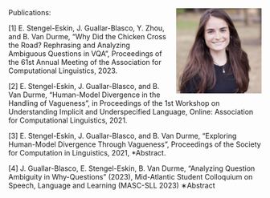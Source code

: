 <html>
<head>
<style>
img {
  float: right;
}
</style>
</head>
<body>

<img src="https://github.com/jguallar-blasco/jguallar-blasco.github.io/blob/main/image.png" alt="Markdown Monster icon" style="width:170px;height:170px;margin-left:15px;">
Publications: 

[1] E. Stengel-Eskin, J. Guallar-Blasco, Y. Zhou, and B. Van Durme, “Why Did the Chicken Cross the Road? Rephrasing and Analyzing Ambiguous Questions in VQA”, Proceedings of the 61st Annual Meeting of the Association for Computational Linguistics, 2023. 

[2] E. Stengel-Eskin, J. Guallar-Blasco, and B. Van Durme, “Human-Model Divergence in the Handling of Vagueness”, in Proceedings of the 1st Workshop on Understanding Implicit and Underspecified Language, Online: Association for Computational Linguistics, 2021. 

[3] E. Stengel-Eskin, J. Guallar-Blasco, and B. Van Durme, “Exploring Human-Model Divergence Through Vagueness”, Proceedings of the Society for Computation in Linguistics, 2021, *Abstract.  

[4] J. Guallar-Blasco, E. Stengel-Eskin, B. Van Durme, “Analyzing Question Ambiguity in Why-Questions” (2023), Mid-Atlantic Student Colloquium on Speech, Language and Learning (MASC-SLL 2023) ∗Abstract 

</body>
</html>


